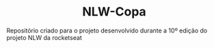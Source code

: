 <h1 align='center'>NLW-Copa</h1>

Repositório criado para o projeto desenvolvido durante a 10º edição do projeto NLW da rocketseat
